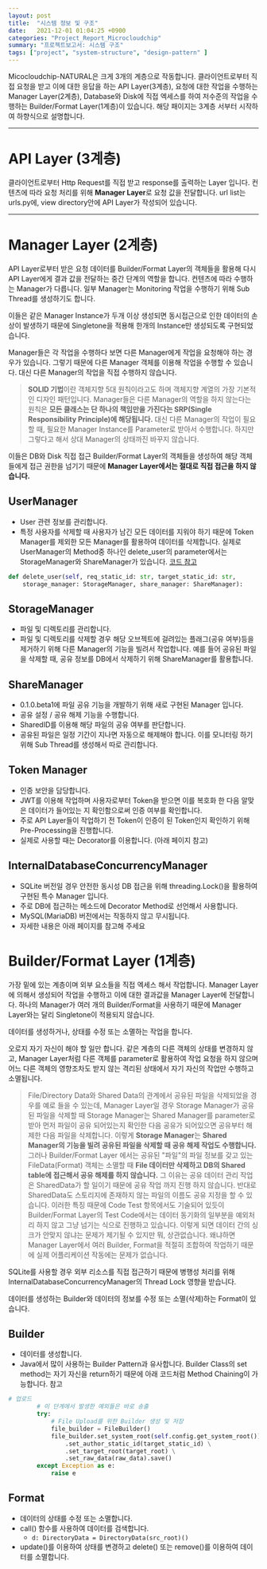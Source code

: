 ```yaml
---
layout: post
title:  "시스템 정보 및 구조"
date:   2021-12-01 01:04:25 +0900
categories: "Project_Report_Microcloudchip"
summary: "프로젝트보고서: 시스템 구조"
tags: ["project", "system-structure", "design-pattern" ]
---
```


Micocloudchip-NATURAL은 크게 3개의 계층으로 작동합니다. 클라이언트로부터 직접 요청을 받고 이에 대한 응답을 하는 API Layer(3계층),  요청에 대한 작업을 수행하는 Manager Layer(2계층),  Database와 Disk에 직접 엑세스를 하여 저수준의 작업을 수행하는 Builder/Format Layer(1계층)이 있습니다. 해당 패이지는 3계층 서부터 시작하여 하향식으로 설명합니다.

---

# API Layer (3계층)

클라이언트로부터 Http Request를 직접 받고 response를 출력하는 Layer 입니다. 컨텐츠에 따라 요청 처리를 위해 **Manager Layer**로 요청 값을 전달합니다. url list는 urls.py에, view directory안에 API Layer가 작성되어 있습니다.

---

# Manager Layer (2계층)

API Layer로부터 받은 요청 데이터를 Builder/Format Layer의 객체들을 활용해 다시 API Layer에게 결과 값을 전달하는 중간 단계의 역할을 합니다. 컨텐츠에 따라 수행하는 Manager가 다릅니다. 일부 Manager는 Monitoring 작업을 수행하기 위해 Sub Thread를 생성하기도 합니다.

이들은 같은 Manager Instance가 두개 이상 생성되면 동시접근으로 인한 데이터의 손상이 발생하기 때문에 Singletone을 적용해 한개의 Instance만 생성되도록 구현되었습니다.

Manager들은 각 작업을 수행하다 보면 다른 Manager에게 작업을 요청해야 하는 경우가 있습니다. 그렇기 때문에 다른 Manager 객체를 이용해 작업을 수행할 수 있습니다. 대신 다른 Manager의 작업을 직접 수행하지 않습니다.

> **SOLID 기법**이란 객체지향 5대 원칙이라고도 하며 객체지향 계열의 가장 기본적인 디자인 패턴입니다. Manager들은 다른 Manager의 역할을 하지 않는다는 원칙은 **모든 클래스는 단 하나의 책임만을 가진다는 SRP(Single Responsibility Principle)에 해당됩니다.** 대신 다른 Manager의 작업이 필요할 때, 필요한 Manager Instance를 Parameter로 받아서 수행합니다. 하지만 그렇다고 해서 상대 Manager의 상태까진 바꾸지 않습니다.

이들은 DB와 Disk 직접 접근 Builder/Format Layer의 객체들을 생성하여 해당 객체들에게 접근 권한을 넘기기 때문에 **Manager Layer에서는 절대로 직접 접근을 하지 않습니다.**

## UserManager

* User 관련 정보를 관리합니다.
* 특정 사용자를 삭제할 때 사용자가 남긴 모든 데이터를 지워야 하기 때문에 Token Manager를 제외한 모든 Manager를 활용하여 데이터를 삭제합니다. 실제로 UserManager의 Method중 하나인 delete_user의 parameter에서는 StorageManager와 ShareManager가 있습니다. [코드 참고](https://github.com/SweetCase-Cobalto/microcloudchip-natural/blob/master/app/server/module/manager/user_manager.py)

```python
def delete_user(self, req_static_id: str, target_static_id: str,
    storage_manager: StorageManager, share_manager: ShareManager):
```

## StorageManager

* 파일 및 디렉토리를 관리합니다.
* 파일 및 디렉토리를 삭제할 경우 해당 오브젝트에 걸려있는 플래그(공유 여부)등을 제거하기 위해 다른  Manager의 기능을 빌려서 작업합니다. 예를 들어 공유된 파일을 삭제할 때, 공유 정보를 DB에서 삭제하기 위해 ShareManager를 활용합니다.


## ShareManager

* 0.1.0.beta1에 파일 공유 기능을 개발하기 위해 새로 구현된 Manager 입니다.
* 공유 설정 / 공유 해제 기능을 수행합니다.
* SharedID를 이용해 해당 파일의 공유 여부를 판단합니다.
* 공유된 파일은 일정 기간이 지나면 자동으로 해제해야 합니다. 이를 모니터링 하기 위해 Sub Thread를 생성해서 따로 관리합니다.

## Token Manager

* 인증 보안을 담당합니다.
* JWT를 이용해 작업하며 사용자로부터 Token을 받으면 이를 복호화 한 다음 알맞은 데이터가 들어있는 지 확인함으로써 인증 여부를 확인합니다.
* 주로 API Layer들이 작업하기 전 Token이 인증이 된 Token인지 확인하기 위해 Pre-Processing을 진행합니다.
* 실제로 사용할 때는 Decorator를 이용합니다. (아래 페이지 참고)

## InternalDatabaseConcurrencyManager

* SQLite 버전일 경우 안전한 동시성 DB 접근을 위해 threading.Lock()을 활용하여 구현된 특수 Manager 입니다.
* 주로 DB에 접근하는 메소드에 Decorator Method로 선언해서 사용합니다.
* MySQL(MariaDB) 버전에서는 작동하지 않고 무시됩니다.
* 자세한 내용은 아래 페이지를 참고해 주세요

# Builder/Format Layer (1계층)

가장 밑에 있는 계층이며 외부 요소들을 직접 엑세스 해서 작업합니다. Manager Layer에 의해서 생성되어 작업을 수행하고 이에 대한 결과값을 Manager Layer에 전달합니다. 하나의 Manager가 여러 개의 Builder/Format을 사용하기 때문에 Manager Layer와는 달리 Singletone이 적용되지 않습니다.

데이터를 생성하거나, 상태를 수정 또는 소멸하는 작업을 합니다.

오로지 자기 자신이 해야 할 일만 합니다. 같은 계층의 다른 객체의 상태를 변경하지 않고, Manager Layer처럼 다른 객체를 parameter로 활용하여 작업 요청을 하지 않으며 어느 다른 객체의 영향조차도 받지 않는 격리된 상태에서 자기 자신의 작업만 수행하고 소멸됩니다.

> File/Directory Data와 Shared Data의 관계에서 공유된 파일을 삭제되었을 경우를 예로 들을 수 있는데, Manager Layer일 경우 Storage Manager가 공유된 파일을 삭제할 때 Storage Manager는 Shared Manager를 parameter로 받아 먼저 파일이 공유 되어있는지 확인한 다음 공유가 되어있으면 공유부터 해제한 다음 파일을 삭제합니다. 이렇게 **Storage Manager**는 **Shared Manager의 기능을 빌려 공유된 파일을 삭제할 때 공유 해제 작업도 수행합니다.**
> 그러나 Builder/Format Layer 에서는 공유된 "파일"의 파일 정보를 갖고 있는 FileData(Format) 객체는 소멸할 때 **File 데이터만 삭제하고 DB의 Shared table에 접근해서 공유 해제를 하지 않습니다.** 그 이유는 공유 데이터 관리 작업은 SharedData가 할 일이기 때문에 공유 작업 까지 진행 하지 않습니다. 반대로 SharedData도 스토리지에 존재하지 않는 파일의 이름도 공유 지정을 할 수 있습니다.
> 이러한 특징 때문에 Code Test 항목에서도 기술되어 있듯이 Builder/Format Layer의 Test Code에서는 데이터 동기화의 일부분을 예외처리 하지 않고 그냥 넘기는 식으로 진행하고 있습니다.
> 이렇게 되면 데이터 간의 싱크가 안맞지 않냐는 문제가 제기될 수 있지만 뭐, 상관없습니다. 왜냐하면 Manager Layer에서 여러 Builder, Format을 적절히 조합하여 작업하기 때문에 실제 어플리케이션 작동에는 문제가 없습니다.

SQLite를 사용할 경우 외부 리소스를 직접 접근하기 때문에 병행성 처리를 위해 InternalDatabaseConcurrencyManager의 Thread Lock 영향을 받습니다.

데이터를 생성하는 Builder와 데이터의 정보를 수정 또는 소멸(삭제)하는 Format이 있습니다.

## Builder
* 데이터를 생성합니다.
* Java에서 많이 사용하는 Builder Pattern과 유사합니다. Builder Class의 set method는 자기 자신을 return하기 때문에 아래 코드처럼 Method Chaining이 가능합니다. 참고

```python
# 업로드
        # 이 단계에서 발생한 예외들은 바로 송출
        try:
            # File Upload를 위한 Builder 생성 및 저장
            file_builder = FileBuilder()
            file_builder.set_system_root(self.config.get_system_root()) \
                .set_author_static_id(target_static_id) \
                .set_target_root(target_root) \
                .set_raw_data(raw_data).save()
        except Exception as e:
            raise e
```

## Format
* 데이터의 상태를 수정 또는 소멸합니다.
* call() 함수를 사용하여 데이터를 검색합니다. 
    * ``` d: DirectoryData = DirectoryData(src_root)() ```
* update()를 이용하여 상태를 변경하고 delete() 또는 remove()를 이용하여 데이터를 소멸합니다.